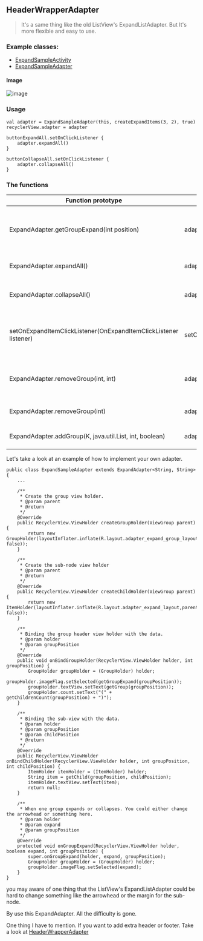 ## HeaderWrapperAdapter

> It's a same thing like the old ListView's ExpandListAdapter. But It's more flexible and easy to use.

### Example classes:

* [ExpandSampleActivity](app/src/main/java/com/cz/widget/recyclerview/sample/adapter/ExpandSampleActivity.kt)
* [ExpandSampleAdapter](app/src/main/java/com/cz/widget/recyclerview/sample/adapter/impl/ExpandSampleAdapter.java)

#### Image
![image](../image/expand_adapter.gif)

### Usage

```
val adapter = ExpandSampleAdapter(this, createExpandItems(3, 2), true)
recyclerView.adapter = adapter

buttonExpandAll.setOnClickListener {
    adapter.expandAll()
}

buttonCollapseAll.setOnClickListener {
    adapter.collapseAll()
}
```


### The functions

| Function prototype | Sample | Note |
| ------ | ------ | ------ |
| ExpandAdapter.getGroupExpand(int position) | adapter.getGroupExpand(0) | Check is one group is expand or collapse |
| ExpandAdapter.expandAll() | adapter.expandAll() | expand all the nodes. |
| ExpandAdapter.collapseAll() | adapter.collapseAll() | close all the opened nodes. |
| setOnExpandItemClickListener(OnExpandItemClickListener listener) | setOnExpandItemClickListener(..) | handle the expand item click event. |
| ExpandAdapter.removeGroup(int, int) | adapter.removeGroup(0,0) | Remove a sub-node in one group |
| ExpandAdapter.removeGroup(int) | adapter.removeGroup(0) | Remove one group |
| ExpandAdapter.addGroup(K, java.util.List<E>, int, boolean) | adapter.addGroup("NewGroup",list,0,false/true) | Add a new group |

Let's take a look at an example of how to implement your own adapter.

```
public class ExpandSampleAdapter extends ExpandAdapter<String, String> {
    ...

    /**
     * Create the group view holder.
     * @param parent
     * @return
     */
    @Override
    public RecyclerView.ViewHolder createGroupHolder(ViewGroup parent) {
        return new GroupHolder(layoutInflater.inflate(R.layout.adapter_expand_group_layout,parent, false));
    }

    /**
     * Create the sub-node view holder
     * @param parent
     * @return
     */
    @Override
    public RecyclerView.ViewHolder createChildHolder(ViewGroup parent) {
        return new ItemHolder(layoutInflater.inflate(R.layout.adapter_expand_layout,parent, false));
    }

    /**
     * Binding the group header view holder with the data.
     * @param holder
     * @param groupPosition
     */
    @Override
    public void onBindGroupHolder(RecyclerView.ViewHolder holder, int groupPosition) {
        GroupHolder groupHolder = (GroupHolder) holder;
        groupHolder.imageFlag.setSelected(getGroupExpand(groupPosition));
        groupHolder.textView.setText(getGroup(groupPosition));
        groupHolder.count.setText("(" + getChildrenCount(groupPosition) + ")");
    }

    /**
     * Binding the sub-view with the data.
     * @param holder
     * @param groupPosition
     * @param childPosition
     * @return
     */
    @Override
    public RecyclerView.ViewHolder onBindChildHolder(RecyclerView.ViewHolder holder, int groupPosition, int childPosition) {
        ItemHolder itemHolder = (ItemHolder) holder;
        String item = getChild(groupPosition, childPosition);
        itemHolder.textView.setText(item);
        return null;
    }

    /**
     * When one group expands or collapses. You could either change the arrowhead or something here.
     * @param holder
     * @param expand
     * @param groupPosition
     */
    @Override
    protected void onGroupExpand(RecyclerView.ViewHolder holder, boolean expand, int groupPosition) {
        super.onGroupExpand(holder, expand, groupPosition);
        GroupHolder groupHolder = (GroupHolder) holder;
        groupHolder.imageFlag.setSelected(expand);
    }
}
```

you may aware of one thing that the ListView's ExpandListAdapter could be hard to change something like the arrowhead or the margin for the sub-node.

By use this ExpandAdapter. All the difficulty is gone.

One thing I have to mention. If you want to add extra header or footer. Take a look at [HeaderWrapperAdapter](HeaderWrapperAdapter.md)



